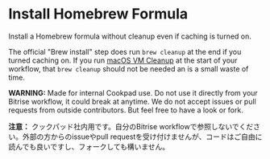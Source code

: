 # Install Homebrew Formula

Install a Homebrew formula without cleanup even if caching is turned on.

The official "Brew install" step does run `brew cleanup` at the end if you turned caching on. If you run [macOS VM Cleanup](https://github.com/cookpad/bitrise-step-macos-vm-cleanup) at the start of your workflow, that `brew cleanup` should not be needed an is a small waste of time.

**WARNING:** Made for internal Cookpad use. Do not use it directly from your Bitrise workflow, it could break at anytime. We do not accept issues or pull requests from outside contributors. But feel free to have a look or fork.

**注意：** クックパッド社内用です。自分のBitrise workflowで参照しないでください。外部の方からのissueやpull requestを受け付けませんが、コードはご自由に読んでも良いですし、フォークしても構いません。

